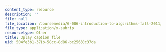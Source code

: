 ```yaml
---
content_type: resource
description: ''
file: null
file_location: /coursemedia/6-006-introduction-to-algorithms-fall-2011/504fe3b1371b58cc8d86bc25630c37da_9bkvws_vqLU.vtt
file_type: application/x-subrip
resourcetype: Other
title: 3play caption file
uid: 504fe3b1-371b-58cc-8d86-bc25630c37da
---
```

